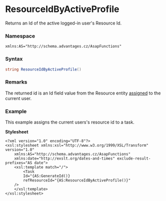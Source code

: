 # ResourceIdByActiveProfile

Returns an Id of the active logged-in user's Resource Id.

### Namespace

`xmlns:AS="http://schema.advantages.cz/AsapFunctions"`

### Syntax

``` csharp
string ResourceIdByActiveProfile()
```

### Remarks

The returned id is an Id field value from the Resource entity [assigned](http://asap.is/doc/pages/createpage.action?spaceKey=architect&title=User+Management&linkCreation=true&fromPageId=589906) to the current user.

### Example

This example assigns the current users's resource id to a task.

**Stylesheet**

``` html/xml
<?xml version="1.0" encoding="UTF-8"?>
<xsl:stylesheet xmlns:xsl="http://www.w3.org/1999/XSL/Transform" version="1.0"
    xmlns:AS="http://schema.advantages.cz/AsapFunctions"
    xmlns:date="http://exslt.org/dates-and-times" exclude-result-prefixes="AS date">
    <xsl:template match="/">
        <Task
        Id="{AS:GenerateId()}
        refResourceId="{AS:ResourceIdByActiveProfile()}"
    />
    </xsl:template>
</xsl:stylesheet>
```
